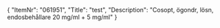 {
  "ItemNr": "061951",
  "Title": "test",
  "Description": "Cosopt, ögondr, lösn, endosbehållare 20 mg/ml + 5 mg/ml"
}